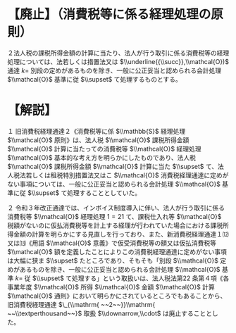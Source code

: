 # 【廃止】（消費税等に係る経理処理の原則）

２法人税の課税所得金額の計算に当たり、法人が行う取引に係る消費税等の経理処理については、法若しくは措置法又は $\\underline{{\\succ}},\\mathcal{O})$ 通達 $k=$ 別段の定めがあるものを除き、一般に公正妥当と認められる会計処理 $\\mathcal{O}$ 基準に従 $\\supset$ て処理するものとする。

# 【解説】

１ 旧消費税経理通達２《消費税等に係 $\\mathbb{S}$ 経理処理 $\\mathcal{O}$ 原則》は、法人税 $\\mathcal{O}$ 課税所得金額 $\\mathcal{O}$ 計算に当たっての消費税等 $\\mathcal{O}$ 経理処理 $\\mathcal{O}$ 基本的な考え方を明らかにしたものであり、法人税 $\\mathcal{O}$ 課税所得金額 $\\mathcal{O}$ 計算に当た $\\supset$ て、法人税法若しくは租税特別措置法又はこ $\\mathcal{O}$ 消費税経理通達に定めがない事項については、一般に公正妥当と認められる会計処理 $\\mathcal{O}$ 基準に従 $\\supset$ て処理することとしていた。

２ 令和３年改正通達では、インボイス制度導入に伴い、法人が行う取引に係る消費税等 $\\mathcal{O}$ 経理処理 $1=21$ て、課税仕入れ等 $\\mathcal{O}$ 税額がないのに仮払消費税等を計上する経理が行われていた場合における課税所得金額の計算を明らかにする見直しを行っており、また、新消費税経理通達１⑿又は⒀《用語 $\\mathcal{O}$ 意義》で仮受消費税等の額又は仮払消費税等 $\\mathcal{O}$ 額を定義したことによりこの消費税経理通達に定めがない事項は大幅に狭ま $\\supset$ たところであり、そもそも「別段 $\\mathcal{O}$ 定めがあるものを除き、一般に公正妥当と認められる会計処理 $\\mathcal{O}$ 基準 $k=$ 従 $\\supset$ て処理する」という取扱いは、法人税法第22 条第４項《各事業年度 $\\mathcal{O}$ 所得 $\\mathcal{O}$ 金額 $\\mathcal{O}$ 計算 $\\mathcal{O}$ 通則》において明らかにされているところでもあることから、旧消費税経理通達 $\_{\\mathrm{ ~~2~~}}\\mathrm{ ~~\\textperthousand~~}$ 取扱 $\\downarrow,\\cdot$ は廃止することとした。